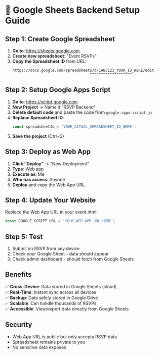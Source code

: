 # 🚀 Google Sheets Backend Setup Guide

## Step 1: Create Google Spreadsheet

1. **Go to**: https://sheets.google.com
2. **Create new spreadsheet**: "Event RSVPs"
3. **Copy the Spreadsheet ID** from URL:
   ```
   https://docs.google.com/spreadsheets/d/1ABC123_YOUR_ID_HERE/edit
                                      ^^^^^^^^^^^^^^^^^^^
   ```

## Step 2: Setup Google Apps Script

1. **Go to**: https://script.google.com
2. **New Project** → Name it "RSVP Backend"
3. **Delete default code** and paste the code from `google-apps-script.js`
4. **Replace Spreadsheet ID**: 
   ```javascript
   const spreadsheetId = 'YOUR_ACTUAL_SPREADSHEET_ID_HERE';
   ```
5. **Save the project** (Ctrl+S)

## Step 3: Deploy as Web App

1. **Click "Deploy"** → "New Deployment"
2. **Type**: Web app
3. **Execute as**: Me
4. **Who has access**: Anyone
5. **Deploy** and copy the Web App URL

## Step 4: Update Your Website

Replace the Web App URL in your event.html:
```javascript
const GOOGLE_SCRIPT_URL = 'YOUR_WEB_APP_URL_HERE';
```

## Step 5: Test

1. Submit an RSVP from any device
2. Check your Google Sheet - data should appear
3. Check admin dashboard - should fetch from Google Sheets

## Benefits

✅ **Cross-Device**: Data stored in Google Sheets (cloud)  
✅ **Real-Time**: Instant sync across all devices  
✅ **Backup**: Data safely stored in Google Drive  
✅ **Scalable**: Can handle thousands of RSVPs  
✅ **Accessible**: View/export data directly from Google Sheets

## Security

- Web App URL is public but only accepts RSVP data
- Spreadsheet remains private to you
- No sensitive data exposed